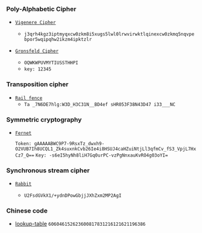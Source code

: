 ### Poly-Alphabetic Cipher

- [`Vigenere Cipher`](https://www.dcode.fr/vigenere-cipher)
  - `j3qrh4kgz3iptmyqxcw0zkm8i5xugs5lwl0lrwvirwktlqinexcw0zkmq5nqvpebpor5wqipqhw2ikzm4ipktzlr`

- [`Gronsfeld Cipher`](https://www.dcode.fr/gronsfeld-cipher)
  - `OQWKWPUVMYTIUSSTHHPI`
  - `key: 12345`

### Transposition cipher
 
 - [`Rail fence`](https://www.dcode.fr/rail-fence-cipher)
   - `Ta _7N6DE7hlg:W3D_H3C31N__BD4ef sHR053F38N43D47 i33___NC`


### Symmetric cryptography

- [`Fernet`](https://asecuritysite.com/encryption/ferdecode)

  `Token: gAAAAABWC9P7-9RsxTz_dwxh9-O2VUB7Ih8UCQL1_Zk4suxnkCvb26Ie4i8HSUJ4caHZuiNtjLl3qfmCv_fS3_VpjL7HxCz7_Q==`
  `Key: -s6eI5hyNh8liH7Gq0urPC-vzPgNnxauKvRO4g03oYI=` 
 
### Synchronous stream cipher

- [`Rabbit`](https://en.wikipedia.org/wiki/Rabbit_(cipher))

  - `U2FsdGVkX1/+ydnDPowGbjjJXhZxm2MP2AgI`

### Chinese code

  - [lookup-table](http://code.mcdvisa.com/) `606046152623600817831216121621196386`


